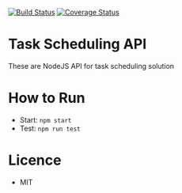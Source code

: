 [![Build Status](https://travis-ci.org/ezkemboi/task-scheduling-api.svg?branch=master)](https://travis-ci.org/ezkemboi/task-scheduling-api)
[![Coverage Status](https://coveralls.io/repos/github/ezkemboi/task-scheduling-api/badge.svg?branch=master)](https://coveralls.io/github/ezkemboi/task-scheduling-api?branch=master)

# Task Scheduling API
These are NodeJS API for task scheduling solution

# How to Run
- Start: `npm start`
- Test: `npm run test`

# Licence 

- MIT

